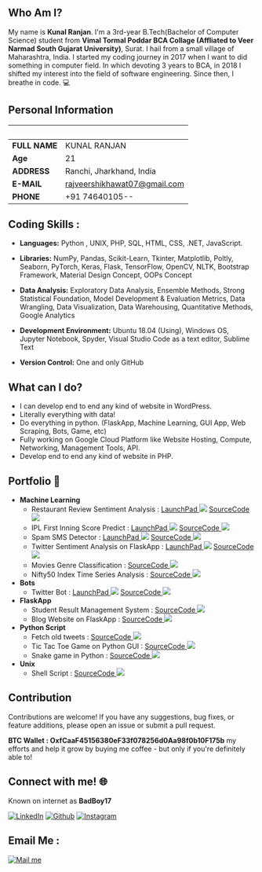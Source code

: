 ## Who Am I? 
My name is **Kunal Ranjan**. I'm a 3rd-year B.Tech(Bachelor of Computer Science) student from **Vimal Tormal Poddar BCA Collage (Affliated to Veer Narmad South Gujarat University)**, Surat. I hail from a small village of Maharashtra, India. I started my coding journey in 2017 when I want to did something in computer field. In which devoting 3 years to BCA, in 2018 I shifted my interest into the field of software engineering. Since then, I breathe in code. 💻

## Personal Information 
|  &nbsp; |    &nbsp; |
|------|-----------|
| <strong>FULL NAME</strong> | KUNAL RANJAN |
| <strong>Age</strong> | 21 |
| <strong>ADDRESS</strong> | Ranchi, Jharkhand, India |
| <strong>E-MAIL</strong> | rajveershikhawat07@gmail.com |
| <strong>PHONE</strong> | +91 74640105-- |


## Coding Skills :
  - **Languages:**  Python , UNIX, PHP, SQL, HTML, CSS, .NET, JavaScript.

  - **Libraries:** NumPy, Pandas, Scikit-Learn, Tkinter, Matplotlib, Poltly, Seaborn, PyTorch, Keras, Flask, TensorFlow, OpenCV, NLTK, Bootstrap Framework, Material Design Concept, OOPs Concept

  - **Data Analysis:** Exploratory Data Analysis, Ensemble Methods, Strong Statistical Foundation, Model Development & Evaluation Metrics, Data Wrangling, Data Visualization, Data Warehousing, Quantitative Methods, Google Analytics

  - **Development Environment:** Ubuntu 18.04 (Using), Windows OS, Jupyter Notebook, Spyder, Visual Studio Code as a text editor, Sublime Text

  - **Version Control:**  One and only GitHub 

## What can I do?
  - I can develop end to end any kind of website in WordPress. 
  - Literally everything with data! 
  - Do everything in python. (FlaskApp, Machine Learning, GUI App, Web Scraping, Bots, Game, etc)
  - Fully working on Google Cloud Platform like Website Hosting, Compute, Networking, Management Tools, API.
  - Develop end to end any kind of website in PHP. 


## Portfolio :flight_departure:
  - **Machine Learning**
    - Restaurant Review Sentiment Analysis : [LaunchPad ![][Launchpad]][restaurant]  [SourceCode ![][Source_Code]][restaurant_code]
    - IPL First Inning Score Predict : [LaunchPad ![][Launchpad]][ipl score]  [SourceCode ![][Source_Code]][ipl score code]
    - Spam SMS Detector : [LaunchPad ![][Launchpad]][spam-sms-detector]  [SourceCode ![][Source_Code]][spam-sms-detector code]
    - Twitter Sentiment Analysis on FlaskApp : [LaunchPad ![][Launchpad]][Twitter-Sentiment]  [SourceCode ![][Source_Code]][Twitter-Sentiment code]
    - Movies Genre Classification : [SourceCode ![][Source_Code]][Movies-Genre-Classification]
    - Nifty50 Index Time Series Analysis : [SourceCode ![][Source_Code]][Nifty50]
  - **Bots**
    - Twitter Bot : [LaunchPad ![][Launchpad]][twitter bot]  [SourceCode ![][Source_Code]][twitter bot code]
  - **FlaskApp**
    - Student Result Management System : [SourceCode ![][Source_Code]][SRMS]
    - Blog Website on FlaskApp : [SourceCode ![][Source_Code]][Blog-Website]
  - **Python Script**
    - Fetch old tweets : [SourceCode ![][Source_Code]][fetch-old-tweets]
    - Tic Tac Toe Game on Python GUI : [SourceCode ![][Source_Code]][Tic-Tac-Toe]
    - Snake game in Python : [SourceCode ![][Source_Code]][Snake-game]
  - **Unix**
    - Shell Script : [SourceCode ![][Source_Code]][shell script]


## Contribution

Contributions are welcome! If you have any suggestions, bug fixes, or feature additions, please open an issue or submit a pull request.

**BTC Wallet : OxfCaaF45156380eF33f078256d0Aa98f0b10F175b** my efforts and help it grow by buying me coffee - but only if you're definitely able to!

## Connect with me! 🌐
Known on internet as **BadBoy17**

[<img target="_blank" src="https://img.icons8.com/bubbles/100/000000/linkedin.png" title="LinkedIn">](www.linkedin.com/in/kunal-ranjan-166b30249)      [<img target="_blank" src="https://img.icons8.com/bubbles/100/000000/github.png" title="Github">](https://github.com/BadBoy0170)     [<img target="_blank" src="https://img.icons8.com/bubbles/100/000000/instagram-new.png" title="Instagram">](https://instagram.com/badboy__17_/) 

## Email Me :
[<img target="_blank" src="https://img.icons8.com/bubbles/100/000000/secured-letter.png" title="Mail me">](mailto:Rajveershikhawat07@gmail.com)



<!--================================= Hyper Links =================================-->
[restaurant]: https://restaurant-review-analysis.herokuapp.com
[restaurant_code]: https://github.com/yogeshnile/Restaurant-Review-Sentiment-Analysis
[twitter bot code]: https://github.com/yogeshnile/twitter-bot
[twitter bot]: https://twitter.com/pythonexpertbot
[ipl score]: https://ipl-inning-score-prediction.herokuapp.com
[ipl score code]: https://github.com/yogeshnile/IPL-First-Inning-Score-Predict
[spam-sms-detector]: https://spam-sms-dectector.herokuapp.com
[spam-sms-detector code]: https://github.com/yogeshnile/spam-sms-detector
[Twitter-Sentiment code]: https://github.com/yogeshnile/Twitter-Sentiment-Analysis-on-Flask-App
[Twitter-Sentiment]: http://hitalfashion.pythonanywhere.com

[Nifty50]: https://github.com/yogeshnile/Nifty50-Index-Time-Series-Analysis
[Snake-game]: https://github.com/yogeshnile/Snake-game-in-python
[Tic-Tac-Toe]: https://github.com/yogeshnile/Tic-Tac-Toe-Game-on-Python-GUI
[Movies-Genre-Classification]: https://github.com/yogeshnile/Movies-Genre-Classification
[Blog-Website]: https://github.com/yogeshnile/Blog-Website-on-FlaskApp
[shell script]: https://github.com/yogeshnile/unix
[fetch-old-tweets]: https://github.com/yogeshnile/fetch-old-tweets
[SRMS]: https://github.com/yogeshnile/Student-Result-Management-System

[Source_Code]: https://img.icons8.com/material-outlined/20/000000/source-code.png
[Launchpad]: https://img.icons8.com/material/20/000000/launchpad.png

[php]: https://img.icons8.com/ios-filled/25/000000/php-logo.png
[wordpress]: https://img.icons8.com/color/20/000000/wordpress.png
[developer]: https://img.icons8.com/plasticine/20/000000/developer.png
[python]: https://img.icons8.com/color/20/000000/snake.png
[GCP]: https://img.icons8.com/color/20/000000/google-cloud-platform.png
[server]: https://img.icons8.com/dusk/20/000000/server.png

[LinkedIn]: https://bit.ly/2Ky3ho6
[Github]: https://bit.ly/2yoggit
[Twitter]: https://bit.ly/3dbLJLC
[Telegram]: https://t.me/yogeshnile
[Instagram]: https://bit.ly/3b9Qeo4
[Instagram Personal]: https://bit.ly/32SXHV0
[E-mail]: mailto:yogeshnile.work4u@gmail.com
[discord]: https://discord.gg/R2ug3gR

[I_discord]: https://img.icons8.com/bubbles/70/000000/discord-logo.png
[I_LinkedIn]: https://img.icons8.com/bubbles/70/000000/linkedin.png
[I_Github]: https://img.icons8.com/bubbles/70/000000/github.png
[I_Twitter]: https://img.icons8.com/bubbles/70/000000/twitter.png
[I_Telegram]: https://img.icons8.com/bubbles/70/000000/telegram-app.png
[I_Instagram]: https://img.icons8.com/bubbles/70/000000/instagram-new.png
[I_Instagram Personal]: https://img.icons8.com/bubbles/70/000000/instagram.png
[I_Email]: https://img.icons8.com/bubbles/70/000000/secured-letter.png
<!--================================= Hyper Link Ended =================================-->
